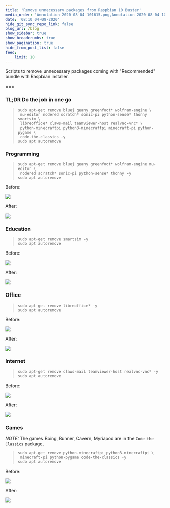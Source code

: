 ```yaml
---
title: 'Remove unnecessary packages from Raspbian 10 Buster'
media_order: 'Annotation 2020-08-04 101615.png,Annotation 2020-08-04 102148.png,Annotation 2020-08-04 102924.png,Annotation 2020-08-04 103022.png,Screen Shot 2020-08-08 at 11.39.59.png,Screen Shot 2020-08-08 at 11.41.56.png,Screen Shot 2020-08-08 at 11.42.21.png,Screen Shot 2020-08-08 at 11.49.30.png,Screen Shot 2020-08-08 at 11.52.48.png,Screen Shot 2020-08-08 at 12.08.47.png'
date: '08:10 04-08-2020'
hide_git_sync_repo_link: false
blog_url: /blog
show_sidebar: true
show_breadcrumbs: true
show_pagination: true
hide_from_post_list: false
feed:
    limit: 10
---
```


Scripts to remove unnecessary packages coming with "Recommended" bundle with Raspbian installer.

===

### TL;DR Do the job in one go

>     sudo apt-get remove bluej geany greenfoot* wolfram-engine \
>      mu-editor nodered scratch* sonic-pi python-sense* thonny smartsim \
>      libreoffice* claws-mail teamviewer-host realvnc-vnc* \
>      python-minecraftpi python3-minecraftpi minecraft-pi python-pygame \
>      code-the-classics -y
>     sudo apt autoremove

### Programming

>     sudo apt-get remove bluej geany greenfoot* wolfram-engine mu-editor \
>      nodered scratch* sonic-pi python-sense* thonny -y
>     sudo apt autoremove

Before:

![](Annotation%202020-08-04%20101615.png)

After:

![](Annotation%202020-08-04%20102148.png)


### Education

>     sudo apt-get remove smartsim -y
>     sudo apt autoremove

Before:

![](Annotation%202020-08-04%20102924.png)

After:

![](Annotation%202020-08-04%20103022.png)

### Office

>     sudo apt-get remove libreoffice* -y
>     sudo apt autoremove     

Before:

![](Screen%20Shot%202020-08-08%20at%2011.39.59.png)

After:

![](Screen%20Shot%202020-08-08%20at%2011.41.56.png)

### Internet

>     sudo apt-get remove claws-mail teamviewer-host realvnc-vnc* -y
>     sudo apt autoremove

Before:

![](Screen%20Shot%202020-08-08%20at%2011.42.21.png)

After:

![](Screen%20Shot%202020-08-08%20at%2011.49.30.png)

### Games

_NOTE:_ The games Boing, Bunner, Cavern, Myriapod are in the `Code the Classics` package.

>     sudo apt-get remove python-minecraftpi python3-minecraftpi \
>      minecraft-pi python-pygame code-the-classics -y
>     sudo apt autoremove

Before:

![](Screen%20Shot%202020-08-08%20at%2011.52.48.png)

After:

![](Screen%20Shot%202020-08-08%20at%2012.08.47.png)

